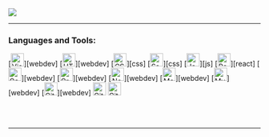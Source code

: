 <a align="center" href="https://github.com/DenverCoder1/readme-typing-svg">
  <img src="https://readme-typing-svg.herokuapp.com?&font=IBM+Plex+Sans&color=008000&size=25&lines=Welcome+to+my+GitHub+Profile!;I'm+a+Software+developer;I'm+a+programmer;Coding+and+solving+your+needs" />
</a>

---



### Languages and Tools:

[<img alt="Visual Studio Code" width="26px" src="https://cdn.jsdelivr.net/gh/devicons/devicon/icons/vscode/vscode-original.svg" />][webdev]
[<img alt="HTML5" width="26px" src="https://cdn.jsdelivr.net/gh/devicons/devicon/icons/html5/html5-original.svg" />][webdev]
[<img alt="CSS3" width="26px" src="https://cdn.jsdelivr.net/gh/devicons/devicon/icons/css3/css3-original.svg" />][css]
[<img alt="Sass" width="26px" src="https://cdn.jsdelivr.net/gh/devicons/devicon/icons/sass/sass-original.svg" />][css]
[<img alt="JavaScript" width="26px" src="https://cdn.jsdelivr.net/gh/devicons/devicon/icons/javascript/javascript-original.svg" />][js]
[<img alt="React" width="26px" src="https://cdn.jsdelivr.net/gh/devicons/devicon/icons/react/react-original.svg" />][react]
[<img alt="Gatsby" width="26px" src="https://cdn.jsdelivr.net/gh/devicons/devicon/icons/gatsby/gatsby-original.svg" />][webdev]
[<img alt="GraphQL" width="26px" src="https://cdn.jsdelivr.net/gh/devicons/devicon/icons/graphql/graphql-plain.svg" />][webdev]
[<img alt="Node.js" width="26px" src="https://cdn.jsdelivr.net/gh/devicons/devicon/icons/nodejs/nodejs-original.svg" />][webdev]
[<img alt="MongoDB" width="26px" src="https://cdn.jsdelivr.net/gh/devicons/devicon/icons/mongodb/mongodb-original.svg" />][webdev]
[<img alt="MySQL" width="26px" src="https://cdn.jsdelivr.net/gh/devicons/devicon/icons/mysql/mysql-original.svg" />][webdev]
[<img alt="Git" width="26px" src="https://cdn.jsdelivr.net/gh/devicons/devicon/icons/git/git-original.svg" />][webdev]
[<img alt="GitHub (dark)" width="26px" src="https://user-images.githubusercontent.com/3369400/139447912-e0f43f33-6d9f-45f8-be46-2df5bbc91289.png" />](https://github.com#gh-dark-mode-only)
[<img alt="GitHub (light)" width="26px" src="https://user-images.githubusercontent.com/3369400/139448065-39a229ba-4b06-434b-bc67-616e2ed80c8f.png" />](https://github.com#gh-light-mode-only)


<br />
<br />

---

